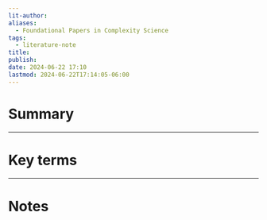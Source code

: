 ```yaml
---
lit-author: 
aliases:
  - Foundational Papers in Complexity Science
tags:
  - literature-note
title: 
publish: 
date: 2024-06-22 17:10
lastmod: 2024-06-22T17:14:05-06:00
---
```

# Summary

---
# Key terms

---
# Notes